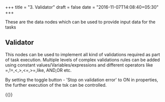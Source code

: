 +++
title = "3. Validator"
draft = false
date = "2016-11-07T14:08:40+05:30"
+++

These are the data nodes which can be used to provide input data for the tasks

## Validator

This nodes can be used to implement all kind of validations required as part of task execution. Multiple levels of complex validations rules can be added using constant values/Variables/expressions and different operators like =,!=,<,>,<=,>=,like, AND,OR etc. 

By setting the toggle button - 'Stop on validation error' to ON in properties, the further execution of the tsk can be controlled.

{{<youtube q5N6VzrH7Jo>}}
